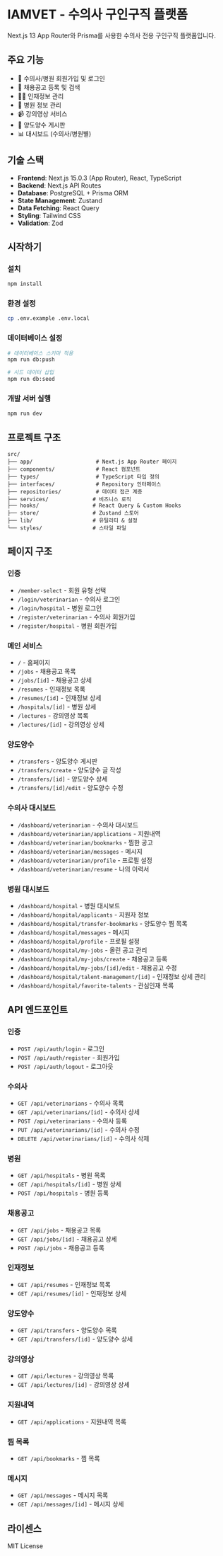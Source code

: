 # IAMVET - 수의사 구인구직 플랫폼

Next.js 13 App Router와 Prisma를 사용한 수의사 전용 구인구직 플랫폼입니다.

## 주요 기능

- 🔐 수의사/병원 회원가입 및 로그인
- 💼 채용공고 등록 및 검색
- 👨‍⚕️ 인재정보 관리
- 🏥 병원 정보 관리
- 📹 강의영상 서비스
- 🔄 양도양수 게시판
- 📊 대시보드 (수의사/병원별)

## 기술 스택

- **Frontend**: Next.js 15.0.3 (App Router), React, TypeScript
- **Backend**: Next.js API Routes
- **Database**: PostgreSQL + Prisma ORM
- **State Management**: Zustand
- **Data Fetching**: React Query
- **Styling**: Tailwind CSS
- **Validation**: Zod

## 시작하기

### 설치

```bash
npm install
```

### 환경 설정

```bash
cp .env.example .env.local
```

### 데이터베이스 설정

```bash
# 데이터베이스 스키마 적용
npm run db:push

# 시드 데이터 삽입
npm run db:seed
```

### 개발 서버 실행

```bash
npm run dev
```

## 프로젝트 구조

```
src/
├── app/                    # Next.js App Router 페이지
├── components/             # React 컴포넌트
├── types/                  # TypeScript 타입 정의
├── interfaces/             # Repository 인터페이스
├── repositories/           # 데이터 접근 계층
├── services/              # 비즈니스 로직
├── hooks/                 # React Query & Custom Hooks
├── store/                 # Zustand 스토어
├── lib/                   # 유틸리티 & 설정
└── styles/                # 스타일 파일
```

## 페이지 구조

### 인증

- `/member-select` - 회원 유형 선택
- `/login/veterinarian` - 수의사 로그인
- `/login/hospital` - 병원 로그인
- `/register/veterinarian` - 수의사 회원가입
- `/register/hospital` - 병원 회원가입

### 메인 서비스

- `/` - 홈페이지
- `/jobs` - 채용공고 목록
- `/jobs/[id]` - 채용공고 상세
- `/resumes` - 인재정보 목록
- `/resumes/[id]` - 인재정보 상세
- `/hospitals/[id]` - 병원 상세
- `/lectures` - 강의영상 목록
- `/lectures/[id]` - 강의영상 상세

### 양도양수

- `/transfers` - 양도양수 게시판
- `/transfers/create` - 양도양수 글 작성
- `/transfers/[id]` - 양도양수 상세
- `/transfers/[id]/edit` - 양도양수 수정

### 수의사 대시보드

- `/dashboard/veterinarian` - 수의사 대시보드
- `/dashboard/veterinarian/applications` - 지원내역
- `/dashboard/veterinarian/bookmarks` - 찜한 공고
- `/dashboard/veterinarian/messages` - 메시지
- `/dashboard/veterinarian/profile` - 프로필 설정
- `/dashboard/veterinarian/resume` - 나의 이력서

### 병원 대시보드

- `/dashboard/hospital` - 병원 대시보드
- `/dashboard/hospital/applicants` - 지원자 정보
- `/dashboard/hospital/transfer-bookmarks` - 양도양수 찜 목록
- `/dashboard/hospital/messages` - 메시지
- `/dashboard/hospital/profile` - 프로필 설정
- `/dashboard/hospital/my-jobs` - 올린 공고 관리
- `/dashboard/hospital/my-jobs/create` - 채용공고 등록
- `/dashboard/hospital/my-jobs/[id]/edit` - 채용공고 수정
- `/dashboard/hospital/talent-management/[id]` - 인재정보 상세 관리
- `/dashboard/hospital/favorite-talents` - 관심인재 목록

## API 엔드포인트

### 인증

- `POST /api/auth/login` - 로그인
- `POST /api/auth/register` - 회원가입
- `POST /api/auth/logout` - 로그아웃

### 수의사

- `GET /api/veterinarians` - 수의사 목록
- `GET /api/veterinarians/[id]` - 수의사 상세
- `POST /api/veterinarians` - 수의사 등록
- `PUT /api/veterinarians/[id]` - 수의사 수정
- `DELETE /api/veterinarians/[id]` - 수의사 삭제

### 병원

- `GET /api/hospitals` - 병원 목록
- `GET /api/hospitals/[id]` - 병원 상세
- `POST /api/hospitals` - 병원 등록

### 채용공고

- `GET /api/jobs` - 채용공고 목록
- `GET /api/jobs/[id]` - 채용공고 상세
- `POST /api/jobs` - 채용공고 등록

### 인재정보

- `GET /api/resumes` - 인재정보 목록
- `GET /api/resumes/[id]` - 인재정보 상세

### 양도양수

- `GET /api/transfers` - 양도양수 목록
- `GET /api/transfers/[id]` - 양도양수 상세

### 강의영상

- `GET /api/lectures` - 강의영상 목록
- `GET /api/lectures/[id]` - 강의영상 상세

### 지원내역

- `GET /api/applications` - 지원내역 목록

### 찜 목록

- `GET /api/bookmarks` - 찜 목록

### 메시지

- `GET /api/messages` - 메시지 목록
- `GET /api/messages/[id]` - 메시지 상세

## 라이센스

MIT License
